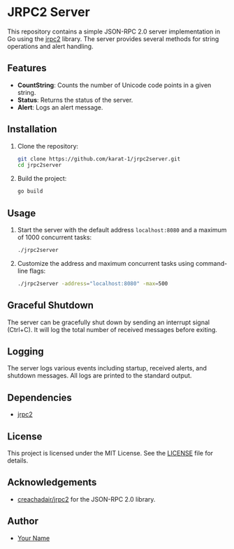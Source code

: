 # JRPC2 Server

This repository contains a simple JSON-RPC 2.0 server implementation in Go using the [jrpc2](https://pkg.go.dev/github.com/creachadair/jrpc2) library. The server provides several methods for string operations and alert handling.

## Features

- **CountString**: Counts the number of Unicode code points in a given string.
- **Status**: Returns the status of the server.
- **Alert**: Logs an alert message.

## Installation

1. Clone the repository:
   ```sh
   git clone https://github.com/karat-1/jrpc2server.git
   cd jrpc2server
   ```

2. Build the project:
   ```sh
   go build
   ```

## Usage

1. Start the server with the default address `localhost:8080` and a maximum of 1000 concurrent tasks:
   ```sh
   ./jrpc2server
   ```

2. Customize the address and maximum concurrent tasks using command-line flags:
   ```sh
   ./jrpc2server -address="localhost:8080" -max=500
   ```

## Graceful Shutdown

The server can be gracefully shut down by sending an interrupt signal (Ctrl+C). It will log the total number of received messages before exiting.

## Logging

The server logs various events including startup, received alerts, and shutdown messages. All logs are printed to the standard output.

## Dependencies

- [jrpc2](https://pkg.go.dev/github.com/creachadair/jrpc2)

## License

This project is licensed under the MIT License. See the [LICENSE](LICENSE) file for details.

## Acknowledgements

- [creachadair/jrpc2](https://github.com/creachadair/jrpc2) for the JSON-RPC 2.0 library.

## Author

- [Your Name](https://github.com/karat-1)
